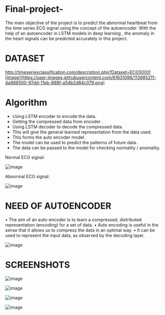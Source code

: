 # Final-project-


The main objective of the project is to predict the abnormal heartbeat from the time series ECG signal using the concept of the autoencoder. With the help of an autoencoder in LSTM models in deep learning , the anomaly in the heart signals can be predicted accurately in this project.

# DATASET
http://timeseriesclassification.com/description.php?Dataset=ECG5000![image](https://user-images.githubusercontent.com/61631098/113885211-4a986500-97dd-11eb-888f-a54b2d84c079.png)

# Algorithm

- Using LSTM encoder to encode the data.
- Getting the compressed data from encoder .
- Using LSTM decoder to decode the compressed data.
- This will give the general learned representation from the data used.
- This forms the auto encoder model.
- The model can be used to predict the patterns of future data.
- The data can be passed to the model for checking normality / anomality.


Normal ECG signal:

![image](https://user-images.githubusercontent.com/61631098/113880896-87625d00-97d9-11eb-9cb9-4f0971fe3da5.png)

Abnormal ECG signal:

![image](https://user-images.githubusercontent.com/61631098/113880983-9f39e100-97d9-11eb-9f88-4b108fa50128.png)


# NEED OF AUTOENCODER

•	The aim of an auto-encoder is to learn a compressed, distributed representation (encoding) for a set of data.
•	Auto encoding is useful in the sense that it allows us to compress the data in an optimal way.
•	It can be used to represent the input data, as observed by the decoding layer.


![image](https://user-images.githubusercontent.com/61631098/113881330-f5a71f80-97d9-11eb-9588-64fb6fcdd825.png)


# SCREENSHOTS 


![image](https://user-images.githubusercontent.com/61631098/113881467-153e4800-97da-11eb-8d7c-fdf4f3c45c58.png)

![image](https://user-images.githubusercontent.com/61631098/113881499-1bccbf80-97da-11eb-833d-18a7621cb9a3.png)

![image](https://user-images.githubusercontent.com/61631098/113881530-2424fa80-97da-11eb-966f-97cba3208657.png)

![image](https://user-images.githubusercontent.com/61631098/113881563-2ab37200-97da-11eb-90e6-40bce4839b5b.png)

